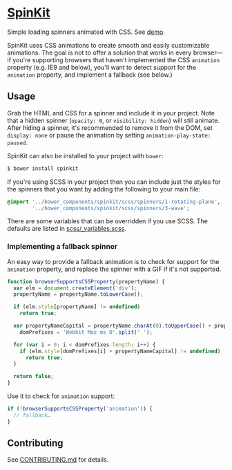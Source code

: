 # [SpinKit](http://tobiasahlin.com/spinkit/)

Simple loading spinners animated with CSS. See [demo](http://tobiasahlin.com/spinkit/).

SpinKit uses CSS animations to create smooth and easily customizable animations. The goal is not to offer a solution that works in every browser—if you're supporting browsers that haven't implemented the CSS `animation` property (e.g. IE9 and below), you'll want to detect support for the `animation` property, and implement a fallback (see below.)

## Usage

Grab the HTML and CSS for a spinner and include it in your project. Note that a hidden spinner (`opacity: 0`, or `visibility: hidden`) will still animate. After hiding a spinner, it's recommended to remove it from the DOM, set `display: none` or pause the animation by setting `animation-play-state: paused`.

SpinKit can also be installed to your project with `bower`:

```bash
$ bower install spinkit
```

If you're using SCSS in your project then you can include just the styles for the spinners that you want by adding the following to your main file:

```scss
@import '../bower_components/spinkit/scss/spinners/1-rotating-plane',
        '../bower_components/spinkit/scss/spinners/3-wave';
```

There are some variables that can be overridden if you use SCSS. The defaults are listed in [scss/_variables.scss](https://github.com/tobiasahlin/SpinKit/blob/master/scss/_variables.scss).

### Implementing a fallback spinner

An easy way to provide a fallback animation is to check for support for the `animation` property, and replace the spinner with a GIF if it's not supported.

```javascript
function browserSupportsCSSProperty(propertyName) {
  var elm = document.createElement('div');
  propertyName = propertyName.toLowerCase();

  if (elm.style[propertyName] != undefined)
    return true;

  var propertyNameCapital = propertyName.charAt(0).toUpperCase() + propertyName.substr(1),
    domPrefixes = 'Webkit Moz ms O'.split(' ');

  for (var i = 0; i < domPrefixes.length; i++) {
    if (elm.style[domPrefixes[i] + propertyNameCapital] != undefined)
      return true;
  }

  return false;
}
```

Use it to check for `animation` support:

```javascript
if (!browserSupportsCSSProperty('animation')) {
  // fallback…
}
```

## Contributing

See [CONTRIBUTING.md](https://github.com/tobiasahlin/SpinKit/blob/master/CONTRIBUTING.md) for details.

